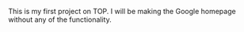 This is my first project on TOP. I will be making the Google homepage without any of the functionality.